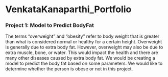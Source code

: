 # VenkataKanaparthi_Portfolio

### Project 1: Model to Predict BodyFat

 The terms “overweight” and “obesity” refer to body weight that is greater than what is considered normal or healthy for a certain height. Overweight is generally due to extra   body fat. However, overweight may also be due to extra muscle, bone, or water. This would impact the health and there are many other diseases caused by extra body fat. We would be creating a model to predict the body fat based on some parameters. We would like to determine whether the person is obese or not in this project.
